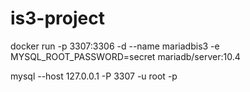 # is3-project






docker run -p 3307:3306 -d --name mariadbis3 -e MYSQL_ROOT_PASSWORD=secret mariadb/server:10.4

mysql --host 127.0.0.1 -P 3307 -u root -p